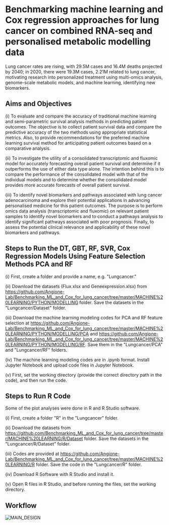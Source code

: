 # Benchmarking machine learning and Cox regression approaches for lung cancer on combined RNA-seq and personalised metabolic modelling data
Lung cancer rates are rising, with 29.5M cases and 16.4M deaths projected by 2040; in 2020, there were 19.3M cases, 2.21M related to lung cancer, motivating research into personalized treatment using multi-omics analysis, genome-scale metabolic models, and machine learning, identifying new biomarkers.

## Aims and Objectives
(i) To evaluate and compare the accuracy of traditional machine learning and semi-parametric survival analysis methods in predicting patient outcomes. The objective is to collect patient survival data and compare the predictive accuracy of the two methods using appropriate statistical metrics. Also, to provide recommendations for the preferred machine learning survival method for anticipating patient outcomes based on a comparative analysis.

(ii) To investigate the utility of a consolidated transcriptomic and fluxomic model for accurately forecasting overall patient survival and determine if it outperforms the use of either data type alone. The intention behind this is to compare the performance of the consolidated model with that of the individual models and to determine whether the consolidated model provides more accurate forecasts of overall patient survival.

(iii) To identify novel biomarkers and pathways associated with lung cancer adenocarcinoma and explore their potential applications in advancing personalised medicine for this patient outcomes. The purpose is to perform omics data analysis (transcriptomic and fluxomic) on relevant patient samples to identify novel biomarkers and to conduct a pathways analysis to identify significant pathways associated with poor prognosis. Finally, to assess the potential clinical relevance and applicability of these novel biomarkers and pathways.

## Steps to Run the DT, GBT, RF, SVR, Cox Regression Models Using Feature Selection Methods PCA and RF
(i) First, create a folder and provide a name, e.g. "Lungcancer."

(ii) Download the datasets (Flux.xlsx and Geneexpression.xlsx) from https://github.com/Angione-Lab/Benchmarking_ML_and_Cox_for_lung_cancer/tree/master/MACHINE%20LEARNING/PYTHON/MODELLING
 folder. Save the datasets in the "Lungcancer/Dataset" folder.

(iii) Download the machine learning modeling codes for PCA and RF feature selection at https://github.com/Angione-Lab/Benchmarking_ML_and_Cox_for_lung_cancer/tree/master/MACHINE%20LEARNING/PYTHON/MODELLING/PCA
 and https://github.com/Angione-Lab/Benchmarking_ML_and_Cox_for_lung_cancer/tree/master/MACHINE%20LEARNING/PYTHON/MODELLING/RF. Save them in the "Lungcancer/PCA" and "Lungcancer/RF" folders.

(iv) The machine learning modeling codes are in .ipynb format. Install Jupyter Notebook and upload code files in Jupyter Notebook.

(v) First, set the working directory (provide the correct directory path in the code), and then run the code.

## Steps to Run R Code
Some of the plot analyses were done in R and R Studio software.

(i) First, create a folder "R" in the "Lungcancer" folder.

(ii) Download the datasets from https://github.com/Benchmarking_ML_and_Cox_for_lung_cancer/tree/master/MACHINE%20LEARNING/R/Dataset
 folder. Save the datasets in the "Lungcancer/R/Dataset" folder.

(iii) Codes are provided at https://github.com/Angione-Lab/Benchmarking_ML_and_Cox_for_lung_cancer/tree/master/MACHINE%20LEARNING/R folder. Save the code in the "Lungcancer/R" folder.

(iv) Download R Software with R Studio and install it.

(v) Open R files in R Studio, and before running the files, set the working directory.

## Workflow
![MAIN_DESIGN](https://github.com/Angione-Lab/Benchmarking-ML-and-Cox-for-lung-cancer/assets/78509712/1068c4b7-be64-4732-8697-0a53e6d8e60e)
